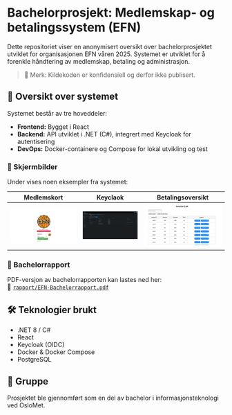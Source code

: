 # Bachelorprosjekt: Medlemskap- og betalingssystem (EFN)

Dette repositoriet viser en anonymisert oversikt over bachelorprosjektet utviklet for organisasjonen EFN våren 2025. Systemet er utviklet for å forenkle håndtering av medlemskap, betaling og administrasjon.

> 🛑 Merk: Kildekoden er konfidensiell og derfor ikke publisert.

## 📌 Oversikt over systemet

Systemet består av tre hoveddeler:
- **Frontend:** Bygget i React
- **Backend:** API utviklet i .NET (C#), integrert med Keycloak for autentisering
- **DevOps:** Docker-containere og Compose for lokal utvikling og test

### 📸 Skjermbilder
Under vises noen eksempler fra systemet:

| Medlemskort | Keyclaok | Betalingsoversikt|
|------------|------------------|------------------|
| ![Medlemskort](bilder/Medlemside.png) | ![Keycloak](bilder/Keycloak.png) | ![Betalingsoversikt](bilder/Betalingoversikt.png)

### 📄 Bachelorrapport
PDF-versjon av bachelorrapporten kan lastes ned her:  
📄 [`rapport/EFN-Bachelorrapport.pdf`](rapport/EFN-Bachelorrapport.pdf)

## 🛠️ Teknologier brukt
- .NET 8 / C#
- React
- Keycloak (OIDC)
- Docker & Docker Compose
- PostgreSQL

## 👥 Gruppe
Prosjektet ble gjennomført som en del av bachelor i informasjonsteknologi ved OsloMet.

